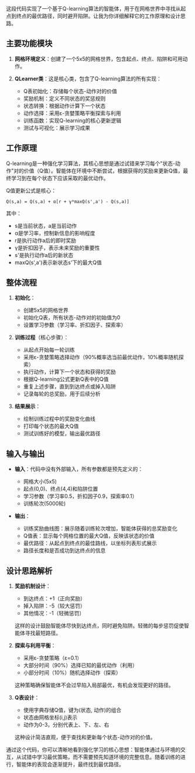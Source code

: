 这段代码实现了一个基于Q-learning算法的智能体，用于在网格世界中寻找从起点到终点的最优路径，同时避开陷阱。让我为你详细解释它的工作原理和设计思路。

## 主要功能模块

1. **网格环境定义**：创建了一个5x5的网格世界，包含起点、终点、陷阱和可用动作。

2. **QLearner类**：这是核心类，包含了Q-learning算法的所有实现：
   - Q表初始化：存储每个状态-动作对的价值
   - 奖励机制：定义不同状态的奖惩规则
   - 状态转换：根据动作计算下一个状态
   - 动作选择：采用ε-贪婪策略平衡探索与利用
   - 训练函数：实现Q-learning的核心更新逻辑
   - 测试与可视化：展示学习成果

## 工作原理

Q-learning是一种强化学习算法，其核心思想是通过试错来学习每个"状态-动作"对的价值（Q值）。智能体在环境中不断尝试，根据获得的奖励来更新Q值，最终学习到在每个状态下应该采取的最优动作。

Q值更新公式是核心：
```
Q(s,a) = Q(s,a) + α[r + γ*maxQ(s',a') - Q(s,a)]
```
其中：
- s是当前状态，a是当前动作
- α是学习率，控制新信息的影响程度
- r是执行动作a后的即时奖励
- γ是折扣因子，表示未来奖励的重要性
- s'是执行动作a后的新状态
- maxQ(s',a')表示新状态s'下的最大Q值

## 整体流程

1. **初始化**：
   - 创建5x5的网格世界
   - 初始化Q表，所有状态-动作对的初始值为0
   - 设置学习参数（学习率、折扣因子、探索率）

2. **训练过程**（核心步骤）：
   - 从起点开始每一轮训练
   - 采用ε-贪婪策略选择动作（90%概率选当前最优动作，10%概率随机探索）
   - 执行动作，计算下一个状态和获得的奖励
   - 根据Q-learning公式更新Q表中的Q值
   - 重复上述步骤，直到到达终点或掉入陷阱
   - 记录每轮的总奖励，用于后续分析

3. **结果展示**：
   - 绘制训练过程中的奖励变化曲线
   - 打印每个状态的最大Q值
   - 测试训练好的模型，输出最优路径

## 输入与输出

- **输入**：代码中没有外部输入，所有参数都是预先定义的：
  - 网格大小(5x5)
  - 起点(0,0)、终点(4,4)和陷阱位置
  - 学习参数（学习率0.5，折扣因子0.9，探索率0.1）
  - 训练轮次(5000轮)

- **输出**：
  - 训练奖励曲线图：展示随着训练轮次增加，智能体获得的总奖励变化
  - Q值表：显示每个网格位置的最大Q值，反映该状态的价值
  - 最优路径：从起点到终点的最佳路线，以坐标列表形式展示
  - 路径长度和是否成功到达终点的信息

## 设计思路解析

1. **奖励机制设计**：
   - 到达终点：+1（正向奖励）
   - 掉入陷阱：-5（较大惩罚）
   - 其他情况：-1（轻微惩罚）
   
   这样的设计鼓励智能体尽快到达终点，同时避免陷阱。轻微的每步惩罚促使智能体寻找最短路径。

2. **探索与利用平衡**：
   - 采用ε-贪婪策略（ε=0.1）
   - 大部分时间（90%）选择已知的最优动作（利用）
   - 小部分时间（10%）随机选择动作（探索）
   
   这种策略确保智能体不会过早陷入局部最优，有机会发现更好的路径。

3. **Q表设计**：
   - 使用字典存储Q值，键为(状态, 动作)的组合
   - 状态由网格坐标(i,j)表示
   - 动作为0-3，分别代表上、下、左、右
   
   这种设计简洁直观，便于查找和更新每个状态-动作对的价值。

通过这个代码，你可以清晰地看到强化学习的核心思想：智能体通过与环境的交互，从试错中学习最优策略，而不需要预先知道环境的完整信息。随着训练的进行，智能体的表现会逐渐提升，最终找到最优路径。
